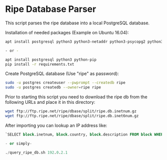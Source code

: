 # Ripe Database Parser

This script parses the ripe database into a local PostgreSQL database.

Installation of needed packages (Example on Ubuntu 16.04):
```sh
apt install postgresql python3 python3-netaddr python3-psycopg2 python3-sqlalchemy

- or -

apt install postgresql python3 python-pip
pip install -r requirements.txt
```

Create PostgreSQL database (Use "ripe" as password):
```sh
sudo -u postgres createuser --pwprompt --createdb ripe
sudo -u postgres createdb --owner=ripe ripe
```

Prior to starting this script you need to download the ripe db from the following URLs and place it in this directory:
```sh
wget ftp://ftp.ripe.net/ripe/dbase/split/ripe.db.inetnum.gz
wget ftp://ftp.ripe.net/ripe/dbase/split/ripe.db.inet6num.gz
```




After importing you can lookup an IP address like:

```sql
`SELECT block.inetnum, block.country, block.description FROM block WHERE block.inetnum >> '2001:db8::1' ORDER BY block.inetnum DESC LIMIT 1;`

- or simply-

./query_ripe_db.sh 192.0.2.1
```
